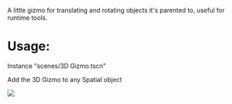 A little gizmo for translating and rotating objects it's parented to, useful for runtime tools.

# Usage:

Instance "scenes/3D Gizmo.tscn"

Add the 3D Gizmo to any Spatial object

![](https://i.imgur.com/CKGHdnf.png)

